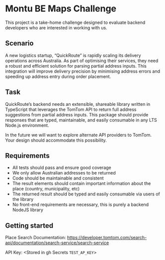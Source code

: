 # Montu BE Maps Challenge

<p>This project is a take-home challenge designed to evaluate backend developers who are interested in
working with us.

## Scenario
<p>A new logistics startup, “QuickRoute” is rapidly scaling its delivery operations across Australia. As part of
optimising their services, they need a robust and efficient solution for parsing partial address inputs. This
integration will improve delivery precision by minimising address errors and speeding up address entry
during order placement.

## Task
<p>QuickRouteʼs backend needs an extensible, shareable library written in TypeScript that leverages the
TomTom API to return full address suggestions from partial address inputs. This package should provide
responses that are typed, maintainable, and easily consumable in any LTS Node.js environment.

<p>In the future we will want to explore alternate API providers to TomTom. Your design should accommodate
this possibility.

## Requirements
- All tests should pass and ensure good coverage
- We only allow Australian addresses to be returned
- Code should be maintainable and consistent
- The result elements should contain important information about the place (country, municipality,
etc)
- The returned result should be typed and easily consumable via users of the library
- No front-end requirements are necessary, this is purely a backend NodeJS library

## Getting started
Place Search Documentation: https://developer.tomtom.com/search-api/documentation/search-service/search-service

API Key: <Stored in gh Secrets `TEST_AP_KEY`>
